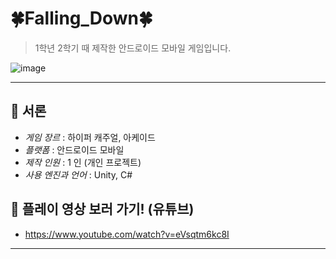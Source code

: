 # 🍀Falling_Down🍀
> 1학년 2학기 때 제작한 안드로이드 모바일 게임입니다.

![image](https://user-images.githubusercontent.com/101493216/224579952-57a0c458-e497-4902-bd43-d1afa921c54c.gif)

---

## 🍰 서론

- *게임 장르* : 하이퍼 캐주얼, 아케이드
- *플랫폼* : 안드로이드 모바일
- *제작 인원* : 1 인 (개인 프로젝트)
- *사용 엔진과 언어* : Unity, C#

## 🍰 플레이 영상 보러 가기! (유튜브)

- <https://www.youtube.com/watch?v=eVsqtm6kc8I>

---
